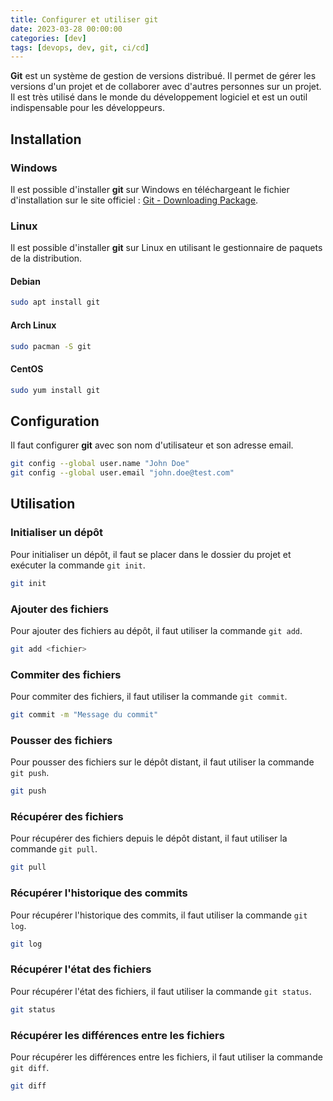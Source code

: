 ```yaml
---
title: Configurer et utiliser git
date: 2023-03-28 00:00:00
categories: [dev]
tags: [devops, dev, git, ci/cd]
---
```


**Git** est un système de gestion de versions distribué. Il permet de gérer les versions d'un projet et de collaborer avec d'autres personnes sur un projet. Il est très utilisé dans le monde du développement logiciel et est un outil indispensable pour les développeurs.

## Installation

### Windows

Il est possible d'installer **git** sur Windows en téléchargeant le fichier d'installation sur le site officiel : [Git - Downloading Package](https://git-scm.com/download/win).

### Linux

Il est possible d'installer **git** sur Linux en utilisant le gestionnaire de paquets de la distribution.

#### Debian

```bash
sudo apt install git
```

#### Arch Linux

```bash
sudo pacman -S git
```

#### CentOS

```bash
sudo yum install git
```

## Configuration

Il faut configurer **git** avec son nom d'utilisateur et son adresse email.

```bash
git config --global user.name "John Doe"
git config --global user.email "john.doe@test.com"
```

## Utilisation

### Initialiser un dépôt

Pour initialiser un dépôt, il faut se placer dans le dossier du projet et exécuter la commande `git init`.

```bash
git init
```

### Ajouter des fichiers

Pour ajouter des fichiers au dépôt, il faut utiliser la commande `git add`.

```bash
git add <fichier>
```

### Commiter des fichiers

Pour commiter des fichiers, il faut utiliser la commande `git commit`.

```bash
git commit -m "Message du commit"
```

### Pousser des fichiers

Pour pousser des fichiers sur le dépôt distant, il faut utiliser la commande `git push`.

```bash
git push
```

### Récupérer des fichiers

Pour récupérer des fichiers depuis le dépôt distant, il faut utiliser la commande `git pull`.

```bash
git pull
```

### Récupérer l'historique des commits

Pour récupérer l'historique des commits, il faut utiliser la commande `git log`.

```bash
git log
```

### Récupérer l'état des fichiers

Pour récupérer l'état des fichiers, il faut utiliser la commande `git status`.

```bash
git status
```

### Récupérer les différences entre les fichiers

Pour récupérer les différences entre les fichiers, il faut utiliser la commande `git diff`.

```bash
git diff
```
